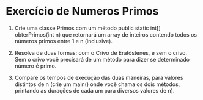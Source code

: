 # Exercício de Numeros Primos

1) Crie uma classe Primos com um método
      public static int[] obterPrimos(int n)
   que retornará um array de inteiros contendo todos os
   números primos entre 1 e n (inclusive).

2) Resolva de duas formas: com o Crivo de Eratóstenes, e sem o crivo.
   Sem o crivo você precisará de um método para dizer se determinado
   número é primo.

3) Compare os tempos de execução das duas maneiras, para
   valores distintos de n (crie um main() onde você chama os dois métodos,
   printando as durações de cada um para diversos valores de n).